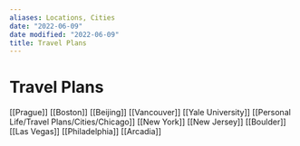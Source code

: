 ```yaml
---
aliases: Locations, Cities
date: "2022-06-09"
date modified: "2022-06-09"
title: Travel Plans
---
```


# Travel Plans
[[Prague]]
[[Boston]]
[[Beijing]]
[[Vancouver]]
[[Yale University]]
[[Personal Life/Travel Plans/Cities/Chicago]]
[[New York]]
[[New Jersey]]
[[Boulder]]
[[Las Vegas]]
[[Philadelphia]]
[[Arcadia]]
